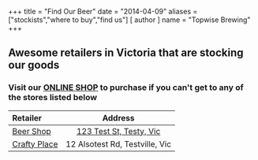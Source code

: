 +++
title = "Find Our Beer"
date = "2014-04-09"
aliases = ["stockists","where to buy","find us"]
[ author ]
  name = "Topwise Brewing"
+++

## Awesome retailers in Victoria that are stocking our goods
### Visit our [ONLINE SHOP](https://www.topwisebrewing.com.au/shop/) to purchase if you can't get to any of the stores listed below

| Retailer    | Address     |
| :---        |    :----:   |
| [Beer Shop](http://www.topwisebrewing.com.au)    | [123 Test St, Testy, Vic](http://www.topwisebrewing.com.au)       |
| [Crafty Place](http://www.topwisebrewing.com.au/shop/)    | 12 Alsotest Rd, Testville, Vic        |
